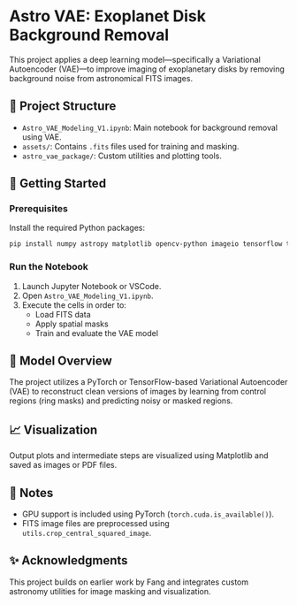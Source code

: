 # Astro VAE: Exoplanet Disk Background Removal

This project applies a deep learning model—specifically a Variational Autoencoder (VAE)—to improve imaging of exoplanetary disks by removing background noise from astronomical FITS images.

## 📂 Project Structure

- `Astro_VAE_Modeling_V1.ipynb`: Main notebook for background removal using VAE.
- `assets/`: Contains `.fits` files used for training and masking.
- `astro_vae_package/`: Custom utilities and plotting tools.

## 🚀 Getting Started

### Prerequisites

Install the required Python packages:

```bash
pip install numpy astropy matplotlib opencv-python imageio tensorflow torch scikit-learn
```

### Run the Notebook

1. Launch Jupyter Notebook or VSCode.
2. Open `Astro_VAE_Modeling_V1.ipynb`.
3. Execute the cells in order to:
   - Load FITS data
   - Apply spatial masks
   - Train and evaluate the VAE model

## 🧠 Model Overview

The project utilizes a PyTorch or TensorFlow-based Variational Autoencoder (VAE) to reconstruct clean versions of images by learning from control regions (ring masks) and predicting noisy or masked regions.

## 📈 Visualization

Output plots and intermediate steps are visualized using Matplotlib and saved as images or PDF files.

## 📌 Notes

- GPU support is included using PyTorch (`torch.cuda.is_available()`).
- FITS image files are preprocessed using `utils.crop_central_squared_image`.

## ✨ Acknowledgments

This project builds on earlier work by Fang and integrates custom astronomy utilities for image masking and visualization.
